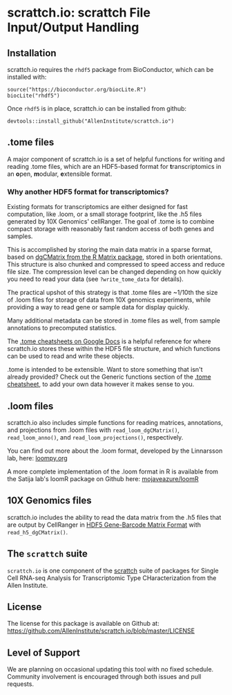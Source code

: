 # scrattch.io: scrattch File Input/Output Handling

## Installation

scrattch.io requires the `rhdf5` package from BioConductor, which can be installed with:
```
source("https://bioconductor.org/biocLite.R")
biocLite("rhdf5")
```

Once `rhdf5` is in place, scrattch.io can be installed from github:
```
devtools::install_github("AllenInstitute/scrattch.io")
```

## .tome files
A major component of scrattch.io is a set of helpful functions for writing and reading .tome files, which are an HDF5-based format for **t**ranscriptomics in an **o**pen, **m**odular, **e**xtensible format.  

### Why another HDF5 format for transcriptomics?  
Existing formats for transcriptomics are either designed for fast computation, like .loom, or a small storage footprint, like the .h5 files generated by 10X Genomics' cellRanger. The goal of .tome 
is to combine compact storage with reasonably fast random access of both genes and samples.

This is accomplished by storing the main data matrix in a sparse format, based on [dgCMatrix from the R Matrix package](https://stat.ethz.ch/R-manual/R-devel/library/Matrix/html/dgCMatrix-class.html), stored in both orientations. This structure is also chunked and compressed to speed access and reduce file size. The compression level can be changed depending on how quickly you need to read your data (see `?write_tome_data` for details).

The practical upshot of this strategy is that .tome files are ~1/10th the size of .loom files for storage of data from 10X genomics experiments, while providing a way to read gene or sample data for display quickly.

Many additional metadata can be stored in .tome files as well, from sample annotations to precomputed statistics.

The [.tome cheatsheets on Google Docs](https://docs.google.com/spreadsheets/d/1tJUgnfEXUv1IuzGAykDCTIUTsgzEWkT-jfl4UcEUl48/edit?usp=sharing) is a helpful reference for where scrattch.io stores these within the HDF5 file structure, and which functions can be used to read and write these objects.

.tome is intended to be extensible. Want to store something that isn't already provided? Check out the Generic functions section of the [.tome cheatsheet](https://docs.google.com/spreadsheets/d/1tJUgnfEXUv1IuzGAykDCTIUTsgzEWkT-jfl4UcEUl48/edit?usp=sharing), to add your own data however it makes sense to you.

## .loom files
scrattch.io also includes simple functions for reading matrices, annotations, and projections from .loom files with `read_loom_dgCMatrix()`, `read_loom_anno()`, and `read_loom_projections()`, respectively.

You can find out more about the .loom format, developed by the Linnarsson lab, here: [loompy.org](http://loompy.org/)

A more complete implementation of the .loom format in R is available from the Satija lab's loomR package on Github here: [mojaveazure/loomR](https://github.com/mojaveazure/loomR)

## 10X Genomics files
scrattch.io includes the ability to read the data matrix from the .h5 files that are output by CellRanger in [HDF5 Gene-Barcode Matrix Format](https://support.10xgenomics.com/single-cell-gene-expression/software/pipelines/latest/advanced/h5_matrices) with `read_h5_dgCMatrix()`.

## The `scrattch` suite

`scrattch.io` is one component of the [scrattch](https://github.com/AllenInstitute/scrattch/) suite of packages for Single Cell RNA-seq Analysis for Transcriptomic Type CHaracterization from the Allen Institute.

## License

The license for this package is available on Github at: https://github.com/AllenInstitute/scrattch.io/blob/master/LICENSE

## Level of Support

We are planning on occasional updating this tool with no fixed schedule. Community involvement is encouraged through both issues and pull requests.
